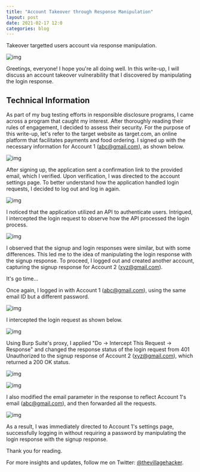 ```yaml
---
title: "Account Takeover through Response Manipulation"
layout: post
date: 2021-02-17 12:0
categories: blog
---
```


Takeover targetted users account via response manipulation.

![img](/assets/images/blogs/ATO/no_rate-limit/1.webp)

Greetings, everyone! I hope you're all doing well. In this write-up, I will discuss an account takeover vulnerability that I discovered by manipulating the login response.

## Technical Information
As part of my bug testing efforts in responsible disclosure programs, I came across a program that caught my interest. After thoroughly reading their rules of engagement, I decided to assess their security. For the purpose of this write-up, let's refer to the target website as target.com, an online platform that facilitates payments and food ordering. I signed up with the necessary information for Account 1 (abc@gmail.com), as shown below.

![img](/assets/images/blogs/ATO/response_manipulation/1.webp)

After signing up, the application sent a confirmation link to the provided email, which I verified. Upon verification, I was directed to the account settings page. To better understand how the application handled login requests, I decided to log out and log in again.

![img](/assets/images/blogs/ATO/response_manipulation/2.webp)

I noticed that the application utilized an API to authenticate users. Intrigued, I intercepted the login request to observe how the API processed the login process.

![img](/assets/images/blogs/ATO/response_manipulation/3.webp)

I observed that the signup and login responses were similar, but with some differences. This led me to the idea of manipulating the login response with the signup response. To proceed, I logged out and created another account, capturing the signup response for Account 2 (xyz@gmail.com).

It's go time...

Once again, I logged in with Account 1 (abc@gmail.com), using the same email ID but a different password.

![img](/assets/images/blogs/ATO/response_manipulation/4.webp)

I intercepted the login request as shown below.

![img](/assets/images/blogs/ATO/response_manipulation/5.webp)

Using Burp Suite's proxy, I applied "Do -> Intercept This Request -> Response" and changed the response status of the login request from 401 Unauthorized to the signup response of Account 2 (xyz@gmail.com), which returned a 200 OK status.

![img](/assets/images/blogs/ATO/response_manipulation/6.webp)

![img](/assets/images/blogs/ATO/response_manipulation/7.webp)

I also modified the email parameter in the response to reflect Account 1's email (abc@gmail.com), and then forwarded all the requests.

![img](/assets/images/blogs/ATO/response_manipulation/8.webp)

As a result, I was immediately directed to Account 1's settings page, successfully logging in without requiring a password by manipulating the login response with the signup response.

Thank you for reading.

For more insights and updates, follow me on Twitter: [@thevillagehacker](https://twitter.com/thevillagehackr).